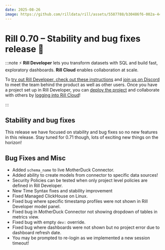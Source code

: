 ```yaml
---
date: 2025-08-26
image: https://github.com/rilldata/rill/assets/5587788/b30486f6-002a-445d-8a1b-955b6ec0066d
---
```


# Rill 0.70 – Stability and bug fixes release 👷

:::note
⚡ **Rill Developer** lets you transform datasets with SQL and build fast, exploratory dashboards. **Rill Cloud** enables collaboration at scale.


To [try out Rill Developer, check out these instructions](/get-started/install) and [join us on Discord](https://discord.gg/2ubRfjC7Rh) to meet the team behind the product as well as other users. Once you have a project set up in Rill Developer, you can [deploy the project](/deploy/deploy-dashboard) and collaborate with others by [logging into Rill Cloud](https://ui.rilldata.com)!

:::


## Stability and bug fixes
This release we have focused on stability and bug fixes so no new features in this release. Stay tuned for 0.71 though, lots of exciting new things on the horizon!


## Bug Fixes and Misc
- Added `schema_name` to live MotherDuck Connector.
- Added ability to create models from connector to specific data sources!
- Security Policies can be tested when only project level policies are defined in Rill Developer.
- New Time Syntax fixes and stability improvement
- Fixed Managed ClickHouse on Linux.
- Fixed bug where specific timestamp profiles were not shown in Rill Developer model panel.
- Fixed bug in MotherDuck Connector not showing dropdown of tables in metrics view.
- Fixed bug with empty `dev:` override.
- Fixed bug where dashboards were not shown but no project error due to dashboard refresh date.
- You may be prompted to re-login as we implemented a new session timeout!